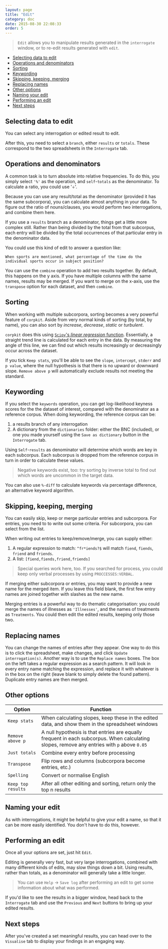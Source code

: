 ```yaml
---
layout: page
title: "Edit"
category: doc
date: 2015-08-30 22:08:33
order: 5
---
```


> `Edit` allows you to manipulate results generated in the `interrogate` window, or to re-edit results generated with `edit`.

<!-- MarkdownTOC -->

- [Selecting data to edit](#selecting-data-to-edit)
- [Operations and denominators](#operations-and-denominators)
- [Sorting](#sorting)
- [Keywording](#keywording)
- [Skipping, keeping, merging](#skipping-keeping-merging)
- [Replacing names](#replacing-names)
- [Other options](#other-options)
- [Naming your edit](#naming-your-edit)
- [Performing an edit](#performing-an-edit)
- [Next steps](#next-steps)

<!-- /MarkdownTOC -->

## Selecting data to edit

You can select any interrogation or edited result to edit.

After this, you need to select a `branch`, either `results` or `totals`. These correspond to the two spreadsheets in the `Interrogate` tab.

## Operations and denominators

A common task is to turn absolute into relative frequencies. To do this, you simply select `'%'` as the operation, and `self`-`totals` as the denominator. To calculate a ratio, you could use '&divide;'.

Because you can use any result/total as the denominator (provided it has the same subcorpora), you can calculate almost anything in your data. To figure out the ratio of nouns/clauses, you would perform two interrogations, and combine them here.

If you use a `results` branch as a denominator, things get a little more complex still. Rather than being divided by the total from that subcorpus, each entry will be divided by the total occurrences of that particular entry in the denominator data.

You could use this kind of edit to answer a question like:

    When sports are mentioned, what percentage of the time do the individual sports occur in subject position?

You can use the `combine` operation to add two results together. By default, this happens on the y axis. If you have multiple columns with the same names, results may be merged. If you want to merge on the x-axis, use the `transpose` option for each dataset, and then `combine`.

## Sorting

When working with multiple subcorpora, sorting becomes a very powerful feature of `corpkit`. Aside from very normal kinds of sorting (by total, by name), you can also sort by *increase*, *decrease*, *static* or *turbulent*. 

`corpkit` does this using [`Scipy`'s *linear regression* function](http://docs.scipy.org/doc/scipy-0.14.0/reference/generated/scipy.stats.linregress.html). Essentially, a straight trend line is calculated for each entry in the data. By measuring the angle of this line, we can find out which results increasingly or decreasingly occur across the dataset.

If you tick `Keep stats`, you'll be able to see the `slope`, `intercept`, `stderr` and `p value`, where the null hypothesis is that there is no upward or downward slope. `Remove above p` will automatically exclude results not meeting the standard.

## Keywording

If you select the `keywords` operation, you can get log-likelihood keyness scores for the the dataset of interest, compared with the denominator as a reference corpus. When doing keywording, the reference corpus can be: 

1. a results branch of any interrogation
2. A dictionary from the `dictionaries` folder: either the BNC (included), or one you made yourself using the `Save as dictionary` button in the `Interrogate` tab.

Using `Self`-`results` as denominator will determine which words are key in each subcorpus. Each subcorpus is dropped from the reference corpus in turn in order to calculate these values.

> Negative keywords exist, too: try sorting by inverse total to find out which words are uncommon in the target data.

You can also use `%-diff` to calculate keywords via percentage difference, an alternative keyword algorithm.

## Skipping, keeping, merging

You can easily skip, keep or merge particular entries and subcorpora. For entries, you need to to write out some criteria. For subcorpora, you can select from the list.

When writing out entries to keep/remove/merge, you can supply either:

1. A regular expression to match: `^fr*iends?$` will match `fiend`, `fiends`, `friend` and `friends`.
2. A list: `[fiend,fiends,friend,friends]`

> Special queries work here, too. If you searched for process, you could keep only verbal processes by using `PROCCESSES:VERBAL`.

If merging either subcorpora or entries, you may want to provide a new name for the merged item. If you leave this field blank, the first few entry names are joined together with slashes as the new name.

Merging entries is a powerful way to do thematic categorisation: you could merge the names of illnesses as `'Illnesses'`, and the names of treatments as `Treatments`. You could then edit the edited results, keeping only those two.

## Replacing names

You can change the names of entries after they appear. One way to do this is to click the spreadsheet, make changes, and click `Update interrogation(s)`. Another way is to use the `Replace names` boxes. The box on the left takes a regular expression as a search pattern. It will look in every entry name matching the expression, and replace it with whatever is in the box on the right (leave blank to simply delete the found pattern). Duplicate entry names are then merged.

## Other options

| Option  | Function  |
|---|---|
| `Keep stats`  | When calculating slopes, keep these in the edited data, and show them in the spreadsheet windows  |
| `Remove above p`  | A null hypothesis is that entries are equally frequent in each subcorpus. When calculating slopes, remove any entries with `p` above `0.05`   |
| `Just totals`  | Combine every entry before processing |
| `Transpose`  | Flip rows and columns (subcorpora become entries, etc.)  |
| `Spelling` | Convert or normalise English | 
| `Keep top results` | After all other editing and sorting, return only the top n results | 

## Naming your edit

As with interrogations, it might be helpful to give your edit a name, so that it can be more easily identified. You don't have to do this, however.

## Performing an edit

Once all your options are set, just hit `Edit`. 

Editing is generally very fast, but very large interrogations, combined with many different kinds of edits, may slow things down a bit. Using results, rather than totals, as a denominator will generally take a little longer.

> You can use `Help` &rarr; `Save log` after performing an edit to get some information about what was performed.

If you'd like to see the results in a bigger window, head back to the `Interrogate` tab and use the `Previous` and `Next` buttons to bring up your edited results.

## Next steps

After you've created a set meaningful results, you can head over to the `Visualise` tab to display your findings in an engaging way.

